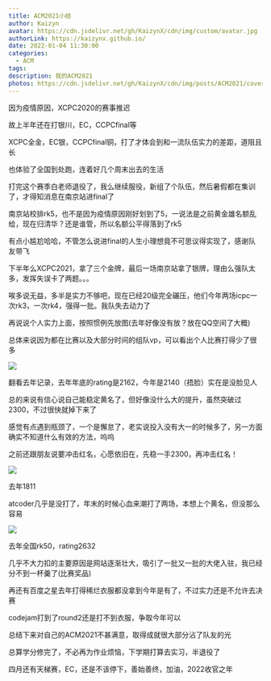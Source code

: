 ```yaml
---
title: ACM2021小结
author: Kaizyn
avatar: https://cdn.jsdelivr.net/gh/KaizynX/cdn/img/custom/avatar.jpg
authorLink: https://kaizynx.github.io/
date: 2022-01-04 11:30:00
categories:
  - ACM
tags:
description: 我的ACM2021
photos: https://cdn.jsdelivr.net/gh/KaizynX/cdn/img/posts/ACM2021/cover.jpg
---
```


因为疫情原因，XCPC2020的赛事推迟

故上半年还在打银川，EC，CCPCfinal等

XCPC全金，EC银，CCPCfinal铜，打了才体会到和一流队伍实力的差距，道阻且长

也体验了全国到处跑，连着好几个周末出去的生活

打完这个赛季白老师退役了，我么继续服役，新组了个队伍，然后暑假都在集训了，才得知消息在南京站进final了

南京站校排rk5，也不是因为疫情原因刚好划到了5，一说法是之前黄金雄名额乱给，现在归清华？还是谁管，所以名额公平得落到了rk5

有点小尴尬哈哈，不管怎么说进final的人生小理想竟不可思议得实现了，感谢队友带飞

下半年么XCPC2021，拿了三个金牌，最后一场南京站拿了银牌，理由么强队太多，发挥失误卡了两题。。。

唉多说无益，多半是实力不够吧，现在已经20级完全碾压，他们今年两场icpc一次rk3，一次rk4，强得一批。我队失去动力了

再说说个人实力上面，按照惯例先放图(去年好像没有放？放在QQ空间了大概)

总体来说因为都在比赛以及大部分时间的组队vp，可以看出个人比赛打得少了很多

<img src="https://cdn.jsdelivr.net/gh/KaizynX/cdn/img/posts/ACM2021/codeforces2021.png" data-action="zoom">

翻看去年记录，去年年底的rating是2162，今年是2140（捂脸）实在是没脸见人

总的来说有信心说自己能稳定黄名了，但好像没什么大的提升，虽然突破过2300，不过很快就掉下来了

感觉有点遇到瓶颈了，一个是懈怠了，老实说投入没有大一的时候多了，另一方面确实不知道什么有效的方法，呜呜

之前还跟朋友说要冲击红名，心愿依旧在，先稳一手2300，再冲击红名！

<img src="https://cdn.jsdelivr.net/gh/KaizynX/cdn/img/posts/ACM2021/atcoder2021.png" data-action="zoom">

去年1811

atcoder几乎是没打了，年末的时候心血来潮打了两场，本想上个黄名，但没那么容易

<img src="https://cdn.jsdelivr.net/gh/KaizynX/cdn/img/posts/ACM2021/leetcode2021.png" data-action="zoom">

去年全国rk50，rating2632

几乎不大力扣的主要原因是网站逐渐壮大，吸引了一批又一批的大佬入驻，我已经分不到一杯羹了(比赛奖品)

再还有百度之星去年打得稀烂衣服都没拿到今年是有了，不过实力还是不允许去决赛

codejam打到了round2还是打不到衣服，争取今年可以

总结下来对自己的ACM2021不甚满意，取得成就很大部分沾了队友的光

总算学分修完了，不必再为作业烦恼，下学期打算去实习，半退役了

四月还有天梯赛，EC，还是不该停下，善始善终，加油，2022收官之年